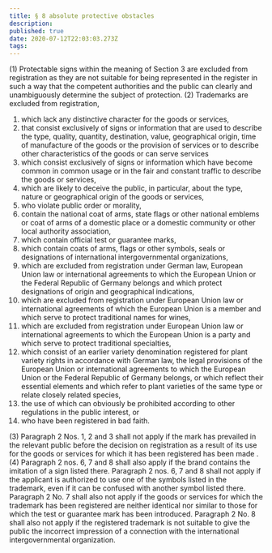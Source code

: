 ```yaml
---
title: § 8 absolute protective obstacles 
description: 
published: true
date: 2020-07-12T22:03:03.273Z
tags: 
---
```


(1) Protectable signs within the meaning of Section 3 are excluded from registration as they are not suitable for being represented in the register in such a way that the competent authorities and the public can clearly and unambiguously determine the subject of protection.
(2) Trademarks are excluded from registration,
1. which lack any distinctive character for the goods or services,
2. that consist exclusively of signs or information that are used to describe the type, quality, quantity, destination, value, geographical origin, time of manufacture of the goods or the provision of services or to describe other characteristics of the goods or can serve services
3. which consist exclusively of signs or information which have become common in common usage or in the fair and constant traffic to describe the goods or services,
4. which are likely to deceive the public, in particular, about the type, nature or geographical origin of the goods or services,
5. who violate public order or morality,
6. contain the national coat of arms, state flags or other national emblems or coat of arms of a domestic place or a domestic community or other local authority association,
7. which contain official test or guarantee marks,
8. which contain coats of arms, flags or other symbols, seals or designations of international intergovernmental organizations,
9. which are excluded from registration under German law, European Union law or international agreements to which the European Union or the Federal Republic of Germany belongs and which protect designations of origin and geographical indications,
10. which are excluded from registration under European Union law or international agreements of which the European Union is a member and which serve to protect traditional names for wines,
11. which are excluded from registration under European Union law or international agreements to which the European Union is a party and which serve to protect traditional specialties,
12. which consist of an earlier variety denomination registered for plant variety rights in accordance with German law, the legal provisions of the European Union or international agreements to which the European Union or the Federal Republic of Germany belongs, or which reflect their essential elements and which refer to plant varieties of the same type or relate closely related species,
13. the use of which can obviously be prohibited according to other regulations in the public interest, or
14. who have been registered in bad faith.

(3) Paragraph 2 Nos. 1, 2 and 3 shall not apply if the mark has prevailed in the relevant public before the decision on registration as a result of its use for the goods or services for which it has been registered has been made .
(4) Paragraph 2 nos. 6, 7 and 8 shall also apply if the brand contains the imitation of a sign listed there. Paragraph 2 nos. 6, 7 and 8 shall not apply if the applicant is authorized to use one of the symbols listed in the trademark, even if it can be confused with another symbol listed there. Paragraph 2 No. 7 shall also not apply if the goods or services for which the trademark has been registered are neither identical nor similar to those for which the test or guarantee mark has been introduced. Paragraph 2 No. 8 shall also not apply if the registered trademark is not suitable to give the public the incorrect impression of a connection with the international intergovernmental organization.